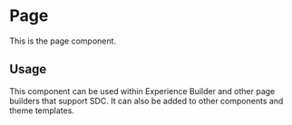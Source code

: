 
# Page

This is the page component.

## Usage

This component can be used within Experience Builder and other page builders
that support SDC. It can also be added to other components and theme templates.

